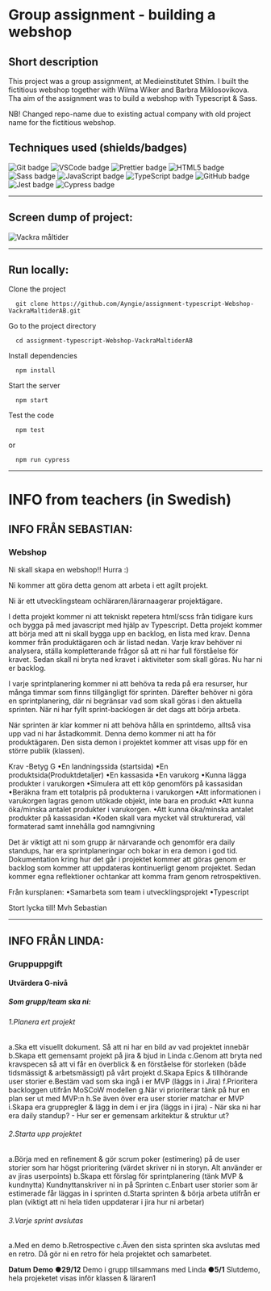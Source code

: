 # Group assignment - building a webshop

## Short description 
This project was a group assignment, at Medieinstitutet Sthlm. I built the fictitious webshop together with Wilma Wiker and Barbra Miklosovikova.
Tha aim of the assignment was to build a webshop with Typescript & Sass.

NB! Changed repo-name due to existing actual company with old project name for the fictitious webshop.

## Techniques used (shields/badges)
![Git badge](https://img.shields.io/badge/GIT-E44C30?style=for-the-badge&logo=git&logoColor=white/to/img.png) 
![VSCode badge](https://img.shields.io/badge/VSCode-0078D4?style=for-the-badge&logo=visual%20studio%20code&logoColor=white/to/img.png)
![Prettier badge](https://img.shields.io/badge/prettier-1A2C34?style=for-the-badge&logo=prettier&logoColor=F7BA3E/to/img.png)
![HTML5 badge](https://img.shields.io/badge/HTML5-E34F26?style=for-the-badge&logo=html5&logoColor=white/to/img.png)
![Sass badge](https://img.shields.io/badge/Sass-CC6699?style=for-the-badge&logo=sass&logoColor=white/to/img.png)
![JavaScript badge](https://img.shields.io/badge/JavaScript-323330?style=for-the-badge&logo=javascript&logoColor=F7DF1E/to/img.png)
![TypeScript badge](https://img.shields.io/badge/TypeScript-007ACC?style=for-the-badge&logo=typescript&logoColor=white/to/img.png)
![GitHub badge](https://img.shields.io/badge/GitHub-100000?style=for-the-badge&logo=github&logoColor=white/to/img.png)
![Jest badge](https://img.shields.io/badge/Jest-C21325?style=for-the-badge&logo=jest&logoColor=white)
![Cypress badge](https://img.shields.io/badge/Cypress-17202C?style=for-the-badge&logo=cypress&logoColor=white)

---

## Screen dump of project:
![Vackra måltider](https://angelicareutersward.se/assets/vackraMaltider/vackraMaltider.png)

---

## Run locally:

Clone the project

```terminal
  git clone https://github.com/Ayngie/assignment-typescript-Webshop-VackraMaltiderAB.git
```

Go to the project directory

```terminal
  cd assignment-typescript-Webshop-VackraMaltiderAB
```

Install dependencies

```terminal
  npm install
```

Start the server

```terminal
  npm start
```

Test the code

```terminal
  npm test
```
or
```terminal
  npm run cypress
```

---

# INFO from teachers (in Swedish)

## INFO FRÅN SEBASTIAN:
### Webshop

Ni skall skapa en webshop!! Hurra :)

Ni kommer att göra detta genom att arbeta i ett agilt projekt.

Ni är ett utvecklingsteam ochläraren/lärarnaagerar projektägare. 

I detta projekt kommer ni att tekniskt repetera html/scss från tidigare kurs och bygga på med javascript med 
hjälp av Typescript. Detta projekt kommer att börja med att ni skall bygga upp en backlog, en lista med krav. Denna 
kommer från produktägaren och är listad nedan. Varje krav behöver ni analysera, ställa 
kompletterande frågor så att ni har full förståelse för kravet. Sedan skall ni bryta ned kravet i 
aktiviteter som skall göras. Nu har ni er backlog. 

I varje sprintplanering kommer ni att behöva ta reda på era resurser, hur många timmar som finns 
tillgängligt för sprinten. Därefter behöver ni göra en sprintplanering, där ni begränsar vad som skall 
göras i den aktuella sprinten. När ni har fyllt sprint-backlogen är det dags att börja arbeta. 

När sprinten är klar kommer ni att behöva hålla en sprintdemo, alltså visa upp vad ni har 
åstadkommit. Denna demo kommer ni att ha för produktägaren. Den sista demon i projektet 
kommer att visas upp för en större publik (klassen). 


Krav -Betyg G
•En landningssida (startsida)
•En produktsida(Produktdetaljer)
•En kassasida
•En varukorg
•Kunna lägga produkter i varukorgen
•Simulera att ett köp genomförs på kassasidan
•Beräkna fram ett totalpris på produkterna i varukorgen
•Att informationen i varukorgen lagras genom utökade objekt, inte bara en produkt
•Att kunna öka/minska antalet produkter i varukorgen.
•Att kunna öka/minska antalet produkter på kassasidan
•Koden skall vara mycket väl strukturerad, väl formaterad samt innehålla god namngivning

Det är viktigt att ni som grupp är närvarande och genomför era daily standups, har era 
sprintplaneringar och bokar in era demon i god tid. Dokumentation kring hur det går i projektet 
kommer att göras genom er backlog som kommer att uppdateras kontinuerligt genom projektet. 
Sedan kommer egna reflektioner ochtankar att komma fram genom retrospektiven. 

Från kursplanen: 
•Samarbeta som team i utvecklingsprojekt
•Typescript

Stort lycka till!
Mvh
Sebastian

---

## INFO FRÅN LINDA:
### Gruppuppgift

#### Utvärdera G-nivå
##### Som grupp/team ska ni:
###### 1.Planera ert projekt
  a.Ska ett visuellt dokument. Så att ni har en bild av vad projektet innebär
  b.Skapa ett gemensamt projekt på jira & bjud in Linda
  c.Genom att bryta ned kravspecen så att vi får en överblick & en förståelse för
    storleken (både tidsmässigt & arbetsmässigt) på vårt projekt
  d.Skapa Epics & tillhörande user storier
  e.Bestäm vad som ska ingå i er MVP (läggs in i Jira)
  f.Prioritera backloggen utifrån MoSCoW modellen
  g.När vi prioriterar tänk på hur en plan ser ut med MVP:n
  h.Se även över era user storier matchar er MVP
  i.Skapa era gruppregler & lägg in dem i er jira (läggs in i jira)
    - När ska ni har era daily standup?
    - Hur ser er gemensam arkitektur & struktur ut?

###### 2.Starta upp projektet
  a.Börja med en refinement & gör scrum poker (estimering) på de user storier
    som har högst prioritering (värdet skriver ni in storyn. Alt använder er av jiras
      userpoints)
  b.Skapa ett förslag för sprintplanering (tänk MVP & kundnytta) Kundnyttanskriver ni in på Sprinten
  c.Enbart user storier som är estimerade får läggas in i sprinten
  d.Starta sprinten & börja arbeta utifrån er plan (viktigt att ni hela tiden
    uppdaterar i jira hur ni arbetar)
  
###### 3.Varje sprint avslutas
  a.Med en demo
  b.Retrospective
  c.Även den sista sprinten ska avslutas med en retro. Då gör ni en retro för hela
    projektet och samarbetet.
    
  **Datum** **Demo**
  ●**29/12** Demo i grupp tillsammans med Linda
  ●**5/1** Slutdemo, hela projeketet visas inför klassen & läraren1
